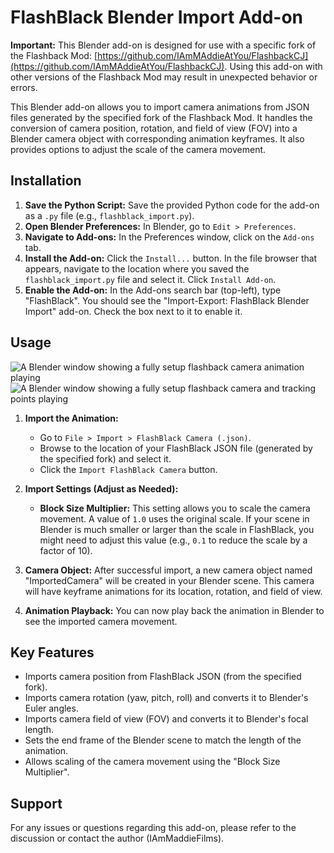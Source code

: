 # FlashBlack Blender Import Add-on

**Important:** This Blender add-on is designed for use with a specific fork of the Flashback Mod: [https://github.com/IAmMAddieAtYou/FlashbackCJ](https://github.com/IAmMAddieAtYou/FlashbackCJ). Using this add-on with other versions of the Flashback Mod may result in unexpected behavior or errors.

This Blender add-on allows you to import camera animations from JSON files generated by the specified fork of the Flashback Mod. It handles the conversion of camera position, rotation, and field of view (FOV) into a Blender camera object with corresponding animation keyframes. It also provides options to adjust the scale of the camera movement.

## Installation

1.  **Save the Python Script:** Save the provided Python code for the add-on as a `.py` file (e.g., `flashblack_import.py`).
2.  **Open Blender Preferences:** In Blender, go to `Edit > Preferences`.
3.  **Navigate to Add-ons:** In the Preferences window, click on the `Add-ons` tab.
4.  **Install the Add-on:** Click the `Install...` button. In the file browser that appears, navigate to the location where you saved the `flashblack_import.py` file and select it. Click `Install Add-on`.
5.  **Enable the Add-on:** In the Add-ons search bar (top-left), type "FlashBlack". You should see the "Import-Export: FlashBlack Blender Import" add-on. Check the box next to it to enable it.

## Usage

![A Blender window showing a fully setup flashback camera animation playing](https://media2.giphy.com/media/v1.Y2lkPTc5MGI3NjExbWEwbWFmdHd3dXoxYjQ3eG9vbWg3MWVvcDE2MWUyYW9ra3B6N3l6cyZlcD12MV9pbnRlcm5hbF9naWZfYnlfaWQmY3Q9Zw/109XkASPUQaLY67uWH/giphy.gif)
![A Blender window showing a fully setup flashback camera and tracking points playing](https://media0.giphy.com/media/v1.Y2lkPTc5MGI3NjExbTE0MzBnc24wOWJrZ2c3OXdwZG83MXMzcmE1Y2Fyc25maGt6dGJuMiZlcD12MV9pbnRlcm5hbF9naWZfYnlfaWQmY3Q9Zw/YM1zE7bpAZ5b2MOqAF/giphy.gif)

1.  **Import the Animation:**
    * Go to `File > Import > FlashBlack Camera (.json)`.
    * Browse to the location of your FlashBlack JSON file (generated by the specified fork) and select it.
    * Click the `Import FlashBlack Camera` button.

2.  **Import Settings (Adjust as Needed):**
    * **Block Size Multiplier:** This setting allows you to scale the camera movement. A value of `1.0` uses the original scale. If your scene in Blender is much smaller or larger than the scale in FlashBlack, you might need to adjust this value (e.g., `0.1` to reduce the scale by a factor of 10).

3.  **Camera Object:** After successful import, a new camera object named "ImportedCamera" will be created in your Blender scene. This camera will have keyframe animations for its location, rotation, and field of view.

4.  **Animation Playback:** You can now play back the animation in Blender to see the imported camera movement.

## Key Features

* Imports camera position from FlashBlack JSON (from the specified fork).
* Imports camera rotation (yaw, pitch, roll) and converts it to Blender's Euler angles.
* Imports camera field of view (FOV) and converts it to Blender's focal length.
* Sets the end frame of the Blender scene to match the length of the animation.
* Allows scaling of the camera movement using the "Block Size Multiplier".

## Support

For any issues or questions regarding this add-on, please refer to the discussion or contact the author (IAmMaddieFilms).
